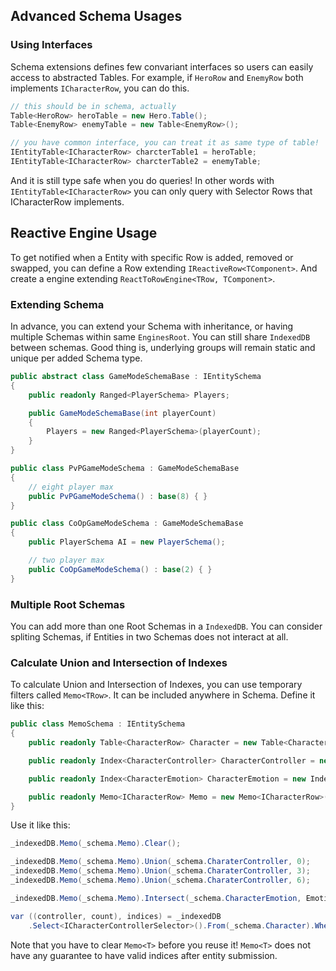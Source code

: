 ## Advanced Schema Usages
### Using Interfaces
Schema extensions defines few convariant interfaces so users can easily access to abstracted Tables. For example, if `HeroRow` and `EnemyRow` both implements `ICharacterRow`, you can do this.
```csharp
// this should be in schema, actually
Table<HeroRow> heroTable = new Hero.Table();
Table<EnemyRow> enemyTable = new Table<EnemyRow>();

// you have common interface, you can treat it as same type of table!
IEntityTable<ICharacterRow> charcterTable1 = heroTable;
IEntityTable<ICharacterRow> charcterTable2 = enemyTable;
```
And it is still type safe when you do queries! In other words with `IEntityTable<ICharacterRow>` you can only query with Selector Rows that ICharacterRow implements.

## Reactive Engine Usage
To get notified when a Entity with specific Row is added, removed or swapped, you can define a Row extending `IReactiveRow<TComponent>`. And create a engine extending `ReactToRowEngine<TRow, TComponent>`.

### Extending Schema
In advance, you can extend your Schema with inheritance, or having multiple Schemas within same `EnginesRoot`. You can still share `IndexedDB` between schemas. Good thing is, underlying groups will remain static and unique per added Schema type.

```csharp
public abstract class GameModeSchemaBase : IEntitySchema
{
    public readonly Ranged<PlayerSchema> Players;

    public GameModeSchemaBase(int playerCount)
    {
        Players = new Ranged<PlayerSchema>(playerCount);
    }
}

public class PvPGameModeSchema : GameModeSchemaBase
{
    // eight player max
    public PvPGameModeSchema() : base(8) { }
}

public class CoOpGameModeSchema : GameModeSchemaBase
{
    public PlayerSchema AI = new PlayerSchema();

    // two player max
    public CoOpGameModeSchema() : base(2) { }
}
```

### Multiple Root Schemas
You can add more than one Root Schemas in a `IndexedDB`. You can consider spliting Schemas, if Entities in two Schemas does not interact at all.

### Calculate Union and Intersection of Indexes
To calculate Union and Intersection of Indexes, you can use temporary filters called `Memo<TRow>`. It can be included anywhere in Schema. Define it like this:
```csharp
public class MemoSchema : IEntitySchema
{
    public readonly Table<CharacterRow> Character = new Table<CharacterRow>();

    public readonly Index<CharacterController> CharacterController = new Index<CharacterController>();

    public readonly Index<CharacterEmotion> CharacterEmotion = new Index<CharacterEmition>();

    public readonly Memo<ICharacterRow> Memo = new Memo<ICharacterRow>();
}
```
Use it like this:
```csharp
_indexedDB.Memo(_schema.Memo).Clear();

_indexedDB.Memo(_schema.Memo).Union(_schema.CharaterController, 0);
_indexedDB.Memo(_schema.Memo).Union(_schema.CharaterController, 3);
_indexedDB.Memo(_schema.Memo).Union(_schema.CharaterController, 6);

_indexedDB.Memo(_schema.Memo).Intersect(_schema.CharacterEmotion, Emotion.Happy);

var ((controller, count), indices) = _indexedDB
    .Select<ICharacterControllerSelector>().From(_schema.Character).Where(_schema.Memo).Entities();
```
Note that you have to clear `Memo<T>` before you reuse it! `Memo<T>` does not have any guarantee to have valid indices after entity submission.